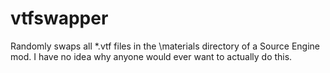 # vtfswapper
Randomly swaps all *.vtf files in the \materials directory of a Source Engine mod. I have no idea why anyone would ever want to actually do this.
